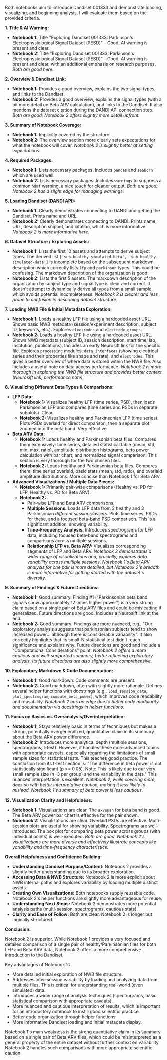 Both notebooks aim to introduce Dandiset 001333 and demonstrate loading, visualizing, and beginning analysis. I will evaluate them based on the provided criteria.

**1. Title & AI Warning:**
*   **Notebook 1:** Title "Exploring Dandiset 001333: Parkinson's Electrophysiological Signal Dataset (PESD)" - Good. AI warning is present and clear.
*   **Notebook 2:** Title "Exploring Dandiset 001333: Parkinson's Electrophysiological Signal Dataset (PESD)" - Good. AI warning is present and clear, with an additional emphasis on research purposes.
    *Both are good here.*

**2. Overview & Dandiset Link:**
*   **Notebook 1:** Provides a good overview, explains the two signal types, and links to the Dandiset.
*   **Notebook 2:** Provides a good overview, explains the signal types (with a bit more detail on Beta ARV calculation), and links to the Dandiset. It also mentions the dataset citation during the DANDI API connection step.
    *Both are good; Notebook 2 offers slightly more detail upfront.*

**3. Summary of Notebook Coverage:**
*   **Notebook 1:** Implicitly covered by the structure.
*   **Notebook 2:** The overview section more clearly sets expectations for what the notebook will cover.
    *Notebook 2 is slightly better at setting expectations.*

**4. Required Packages:**
*   **Notebook 1:** Lists necessary packages. Includes `pandas` and `seaborn` which are used well.
*   **Notebook 2:** Lists necessary packages. Includes `warnings` to suppress a common `hdmf` warning, a nice touch for cleaner output.
    *Both are good; Notebook 2 has a slight edge for managing warnings.*

**5. Loading Dandiset (DANDI API):**
*   **Notebook 1:** Clearly demonstrates connecting to DANDI and getting the Dandiset. Prints name and URL.
*   **Notebook 2:** Clearly demonstrates connecting to DANDI. Prints name, URL, description snippet, and citation, which is more informative.
    *Notebook 2 is more informative here.*

**6. Dataset Structure / Exploring Assets:**
*   **Notebook 1:** Lists the first 10 assets and attempts to derive subject types. The derived list `['sub-healthy-simulated-beta', 'sub-healthy-simulated-data']` is incomplete based on the subsequent markdown description which correctly lists `lfp` and `parkinson` types. This could be confusing. The markdown description of the organization is good.
*   **Notebook 2:** Lists the first 5 assets. The markdown description of the organization by subject type and signal type is clear and correct. It doesn't attempt to dynamically derive all types from a small sample, which avoids potential incompleteness.
    *Notebook 2 is clearer and less prone to confusion in describing dataset structure.*

**7. Loading NWB File & Initial Metadata Exploration:**
*   **Notebook 1:** Loads a healthy LFP file using a hardcoded asset URL. Shows basic NWB metadata (session/experiment description, subject ID, keywords, etc.). Explores `electrodes` and `electrode_groups`.
*   **Notebook 2:** Loads a healthy LFP file using a hardcoded asset URL. Shows NWB metadata (subject ID, session description, start time, lab, institution, publications). Includes an early Neurosift link for the specific file. Explores `processing` modules, `data_interfaces` (showing electrical series and their properties like shape and rate), and `electrodes`. This gives a better overview of where data is stored within the NWB file. Also includes a useful note on data access performance.
    *Notebook 2 is more thorough in exploring the NWB file structure and provides better context (Neurosift link, performance note).*

**8. Visualizing Different Data Types & Comparisons:**
*   **LFP Data:**
    *   **Notebook 1:** Visualizes healthy LFP (time series, PSD), then loads Parkinsonian LFP and compares (time series and PSDs in separate subplots). Clear.
    *   **Notebook 2:** Visualizes healthy and Parkinsonian LFP (time series). Plots PSDs overlaid for direct comparison, then a separate plot zoomed into the beta band. Very effective.
*   **Beta ARV Data:**
    *   **Notebook 1:** Loads healthy and Parkinsonian beta files. Compares them extensively: time series, detailed statistical table (mean, std, min, max, ratio), amplitude distribution histograms, beta power calculation with bar chart, and normalized signal comparison. This section is very thorough for the two chosen files.
    *   **Notebook 2:** Loads healthy and Parkinsonian beta files. Compares them: time series overlaid, basic stats (mean, std, ratio), and overlaid amplitude distributions. More concise than Notebook 1 for Beta ARV.
*   **Advanced Visualizations / Multiple Data Pieces:**
    *   **Notebook 1:** Primarily pair-wise comparisons (Healthy vs. PD for LFP, Healthy vs. PD for Beta ARV).
    *   **Notebook 2:**
        *   Pair-wise LFP and Beta ARV comparisons.
        *   **Multiple Sessions:** Loads LFP data from 3 healthy and 3 Parkinsonian *different sessions/assets*. Plots time series, PSDs for these, and a focused beta-band PSD comparison. This is a significant addition, showing variability.
        *   **Time-Frequency Analysis:** Introduces spectrograms for LFP data, including focused beta-band spectrograms and comparisons across multiple sessions.
        *   **Relationship LFP vs. Beta ARV:** Visualizes corresponding segments of LFP and Beta ARV.
    *Notebook 2 demonstrates a wider range of visualizations and, crucially, explores data variability across multiple sessions. Notebook 1's Beta ARV analysis for *one pair* is more detailed, but Notebook 2's breadth is more informative for getting started with the *dataset's diversity*.*

**9. Summary of Findings & Future Directions:**
*   **Notebook 1:** Good summary. Finding #1 ("Parkinsonian beta band signals show approximately 12 times higher power") is a very strong claim based on a single pair of Beta ARV files and could be misleading if generalized. Future directions are good. Includes a Neurosift link at the end.
*   **Notebook 2:** Good summary. Findings are more nuanced, e.g., "Our exploratory analysis suggests that parkinsonian subjects tend to show increased power... although there is considerable variability". It also correctly highlights that its small-N statistical test didn't reach significance and explains why. Future directions are good and include a "Computational Considerations" point.
    *Notebook 2 offers a more cautious and well-supported summary, better reflecting exploratory analysis. Its future directions are also slightly more comprehensive.*

**10. Explanatory Markdown & Code Documentation:**
*   **Notebook 1:** Good markdown. Code comments are present.
*   **Notebook 2:** Good markdown, often with slightly more rationale. Defines several helper functions with docstrings (e.g., `load_session_data`, `plot_spectrogram`, `compute_beta_power`), which improves code readability and reusability.
    *Notebook 2 has an edge due to better code modularity and documentation via docstrings in helper functions.*

**11. Focus on Basics vs. Overanalysis/Overinterpretation:**
*   **Notebook 1:** Stays relatively basic in terms of techniques but makes a strong, potentially overgeneralized, quantitative claim in its summary about the Beta ARV power difference.
*   **Notebook 2:** Introduces more analytical depth (multiple sessions, spectrograms, t-test). However, it handles these more advanced topics with appropriate caveats, especially regarding the limitations of small sample sizes for statistical tests. This teaches good practice. The conclusion from its t-test section is: "The difference in beta power is not statistically significant (p >= 0.05). Note: This is likely due to our very small sample size (n=3 per group) and the variability in the data." This nuanced interpretation is excellent.
    *Notebook 2, while covering more, does so with better interpretative caution, making it less likely to mislead. Notebook 1's summary of beta power is less cautious.*

**12. Visualization Clarity and Helpfulness:**
*   **Notebook 1:** Visualizations are clear. The `axvspan` for beta band is good. The Beta ARV power bar chart is effective for the pair shown.
*   **Notebook 2:** Visualizations are clear. Overlaid PSDs are effective. Multi-session plots are useful for showing variability. Spectrograms are well-introduced. The box plot for comparing beta power across groups (with individual points) is well-executed.
    *Both are good. Notebook 2's visualizations are more diverse and effectively illustrate concepts like variability and time-frequency characteristics.*

**Overall Helpfulness and Confidence Building:**

*   **Understanding Dandiset Purpose/Content:** Notebook 2 provides a slightly better understanding due to its broader exploration.
*   **Accessing Data & NWB Structure:** Notebook 2 is more explicit about NWB internal paths and explores variability by loading multiple distinct assets.
*   **Creating Own Visualizations:** Both notebooks supply reusable code. Notebook 2's helper functions are slightly more advantageous for reuse.
*   **Understanding Next Steps:** Notebook 2 demonstrates more potential analysis paths (multi-session, spectrograms, cautious stats).
*   **Clarity and Ease of Follow:** Both are clear. Notebook 2 is longer but logically structured.

**Conclusion:**

Notebook 2 is superior. While Notebook 1 provides a very focused and detailed comparison of a single pair of healthy/Parkinsonian files for both LFP and Beta ARV data, Notebook 2 offers a more comprehensive introduction to the Dandiset.

Key advantages of Notebook 2:
*   More detailed initial exploration of NWB file structure.
*   Addresses inter-session variability by loading and analyzing data from multiple files. This is critical for understanding real-world (even simulated) data.
*   Introduces a wider range of analysis techniques (spectrograms, basic statistical comparison with appropriate caveats).
*   More nuanced and cautious interpretation of results, which is important for an introductory notebook to instill good scientific practice.
*   Better code organization through helper functions.
*   More informative Dandiset loading and initial metadata display.

Notebook 1's main weakness is the strong quantitative claim in its summary based on a single pair of Beta ARV files, which could be misinterpreted as a general property of the entire dataset without further context on variability. Notebook 2 handles such comparisons with more appropriate scientific caution.